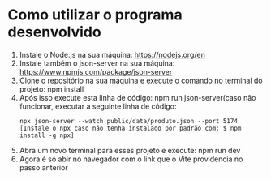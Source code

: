 # Como utilizar o programa desenvolvido

1. Instale o Node.js na sua máquina: https://nodejs.org/en
2. Instale também o json-server na sua máquina: https://www.npmjs.com/package/json-server
3. Clone o repositório na sua máquina e execute o comando no terminal do projeto: npm install
4. Após isso execute esta linha de código: npm run json-server(caso não funcionar, executar a seguinte linha de código:
   ```
   npx json-server --watch public/data/produto.json --port 5174
   [Instale o npx caso não tenha instalado por padrão com: $ npm install -g npx]
   ```
6. Abra um novo terminal para esses projeto e execute: npm run dev
7. Agora é só abir no navegador com o link que o Vite providencia no passo anterior

